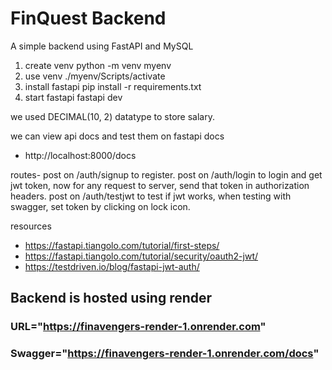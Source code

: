 # FinQuest Backend

A simple backend using FastAPI and MySQL

1. create venv
   python -m venv myenv
2. use venv
   ./myenv/Scripts/activate   
3. install fastapi
   pip install -r requirements.txt
4. start fastapi
   fastapi dev

we used DECIMAL(10, 2) datatype to store salary.

we can view api docs and test them on fastapi docs
- http://localhost:8000/docs

routes-
post on /auth/signup to register.
post on /auth/login to login and get jwt token, now for any request to server, send that token in authorization headers.
post on /auth/testjwt to test if jwt works, when testing with swagger, set token by clicking on lock icon.

resources
- https://fastapi.tiangolo.com/tutorial/first-steps/
- https://fastapi.tiangolo.com/tutorial/security/oauth2-jwt/
- https://testdriven.io/blog/fastapi-jwt-auth/
 
 
 ## Backend is hosted using render 
 ### URL="https://finavengers-render-1.onrender.com"
 ### Swagger="https://finavengers-render-1.onrender.com/docs"
